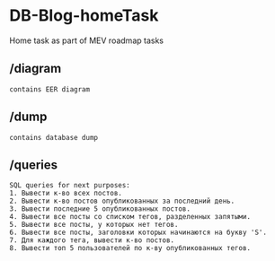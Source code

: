 # DB-Blog-homeTask
Home task as part of MEV roadmap tasks

## /diagram
	contains EER diagram

## /dump
	contains database dump

## /queries
	SQL queries for next purposes:
	1. Вывести к-во всех постов.
	2. Вывести к-во постов опубликованных за последний день.
	3. Вывести последние 5 опубликованных постов.
	4. Вывести все посты со списком тегов, разделенных запятыми.
	5. Вывести все посты, у которых нет тегов.
	6. Вывести все посты, заголовки которых начинаются на букву 'S'.
	7. Для каждого тега, вывести к-во постов.
	8. Вывести топ 5 пользователей по к-ву опубликованных тегов.
